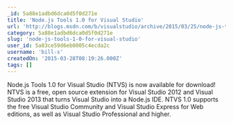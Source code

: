 ```yaml
---
_id: 5a88e1adbd6dca0d5f0d271e
title: 'Node.js Tools 1.0 for Visual Studio'
url: 'http://blogs.msdn.com/b/visualstudio/archive/2015/03/25/node-js-tools-1-0-for-visual-studio.aspx'
category: 5a88e1adbd6dca0d5f0d271e
slug: 'node-js-tools-1-0-for-visual-studio'
user_id: 5a83ce59d6eb0005c4ecda2c
username: 'bill-s'
createdOn: '2015-03-28T08:19:26.000Z'
tags: []
---
```


Node.js Tools 1.0 for Visual Studio (NTVS) is now available for download! NTVS is a free, open source extension for Visual Studio 2012 and Visual Studio 2013 that turns Visual Studio into a Node.js IDE. NTVS 1.0 supports the free Visual Studio Community and Visual Studio Express for Web editions, as well as Visual Studio Professional and higher.
